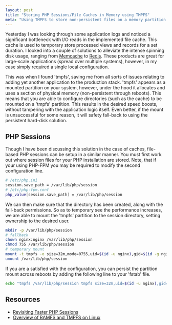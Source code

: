 ```yaml
---
layout: post
title: "Storing PHP Sessions/File Caches in Memory using TMPFS"
meta: "Using TMPFS to store non-persistent files on a memory partition."
---
```


Yesterday I was looking through some application logs and noticed a significant bottleneck with I/O reads in the implemented file cache.
This cache is used to temporary store processed views and records for a set duration.
I looked into a couple of solutions to alleviate the intense spinning disk usage, ranging from [Memcache](http://memcached.org/) to [Redis](http://redis.io/).
These products are great for large-scale applications (spread over multiple systems), however, in my case simply required a single local configuration.
<!--more-->

This was when I found 'tmpfs', saving me from all sorts of issues relating to adding yet another application to the production stack.
'tmpfs' appears as a mounted partition on your system, however, under the hood it allocates and uses a section of physical memory (non-persistent through reboots).
This means that you are able to configure directories (such as the cache) to be mounted on a 'tmpfs' partition.
This results in the desired speed boosts, without tampering with the application logic itself.
Even better, if the mount is unsuccessful for some reason, it will safety fall-back to using the persistent hard-disk solution.

## PHP Sessions

Though I have been discussing this solution in the case of caches, file-based PHP sessions can be setup in a similar manner.
You must first work out where session files for your PHP installation are stored.
Note, that if your using PHP-FPM you may be required to modify the second configuration line.

```bash
# /etc/php.ini
session.save_path = /var/lib/php/session
# /etc/php-fpm.conf
php_value[session.save_path] = /var/lib/php/session
```

We can then make sure that the directory has been created, along with the fall-back permissions.
So as to temporary see the performance increases, we are able to mount the 'tmpfs' partition to the session directory, setting ownership to the desired user.

```bash
mkdir -p /var/lib/php/session
# fallback
chown nginx:nginx /var/lib/php/session
chmod 755 /var/lib/php/session
# temporary mount
mount -t tmpfs -o size=32m,mode=0755,uid=$(id -u nginx),gid=$(id -g nginx) tmpfs /var/lib/php/session
umount /var/lib/php/session
```

If you are a satisfied with the configuration, you can persist the partition mount across reboots by adding the following line to your 'fstab' file.

```bash
echo "tmpfs /var/lib/php/session tmpfs size=32m,uid=$(id -u nginx),gid=$(id -g nginx),mode=0755 0 0" >> /etc/fstab
```

## Resources

- [Revisiting Faster PHP Sessions](http://kvz.io/blog/2011/04/29/faster-php-sessions/)
- [Overview of RAMFS and TMPFS on Linux](http://www.thegeekstuff.com/2008/11/overview-of-ramfs-and-tmpfs-on-linux/)
